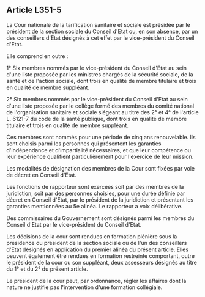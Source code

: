 ## Article L351-5

La Cour nationale de la tarification sanitaire et sociale est présidée par le président de la section sociale du
Conseil d'Etat ou, en son absence, par un des conseillers d'Etat désignés à cet effet par le vice-président du
Conseil d'Etat.

Elle comprend en outre :


1° Six membres nommés par le vice-président du Conseil d'Etat au sein d'une liste proposée par les ministres
chargés de la sécurité sociale, de la santé et de l'action sociale, dont trois en qualité de membre titulaire et
trois en qualité de membre suppléant.

2° Six membres nommés par le vice-président du Conseil d'Etat au sein d'une liste proposée par le collège
formé des membres du comité national de l'organisation sanitaire et sociale siégeant au titre des 2° et 4° de
l'article L. 6121-7 du code de la santé publique, dont trois en qualité de membre titulaire et trois en qualité de
membre suppléant.

Ces membres sont nommés pour une période de cinq ans renouvelable. Ils sont choisis parmi les personnes
qui présentent les garanties d'indépendance et d'impartialité nécessaires, et que leur compétence ou leur
expérience qualifient particulièrement pour l'exercice de leur mission.

Les modalités de désignation des membres de la Cour sont fixées par voie de décret en Conseil d'Etat.

Les fonctions de rapporteur sont exercées soit par des membres de la juridiction, soit par des personnes
choisies, pour une durée définie par décret en Conseil d'Etat, par le président de la juridiction et présentant
les garanties mentionnées au 5e alinéa. Le rapporteur a voix délibérative.

Des commissaires du Gouvernement sont désignés parmi les membres du Conseil d'Etat par le vice-président
du Conseil d'Etat.

Les décisions de la cour sont rendues en formation plénière sous la présidence du président de la section
sociale ou de l'un des conseillers d'Etat désignés en application du premier alinéa du présent article. Elles
peuvent également être rendues en formation restreinte comportant, outre le président de la cour ou son
suppléant, deux assesseurs désignés au titre du 1° et du 2° du présent article.

Le président de la cour peut, par ordonnance, régler les affaires dont la nature ne justifie pas l'intervention
d'une formation collégiale.


